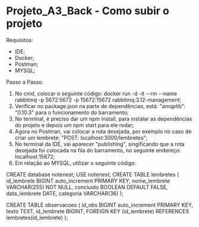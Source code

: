 # Projeto_A3_Back - Como subir o projeto

Requisitos:
- IDE;
- Docker;
- Postman;
- MYSQL;

Passo a Passo:
1) No cmd, colocar o seguinte código: docker run -d -it --rm --name rabbitmq -p 5672:5672 -p 15672:15672 rabbitmq:3.12-management;
2) Verificar no package.json na parte de dependências, está: "amqplib": "0.10.3" para o funcionamento do barramento;
3) No terminal, é preciso dar um npm install, para instalar as dependências do projeto e depois um npm start para ele rodar;
4) Agora no Postman, vai colocar a rota desejada, por exemplo no caso de criar um lembrete: "POST: localhost:3000/lembretes";
5) No terminal da IDE, vai aparecer "publishing", singificando que a rota desejada foi colocada na fila do barramento, no seguinte endereço: localhost:15672;
6) Em relação ao MYSQL, utilizar o seguinte código:

  CREATE database notenest;
  USE notenest;
  CREATE TABLE lembretes (
  id_lembrete BIGINT auto_increment PRIMARY KEY,
  nome_lembrete VARCHAR(255) NOT NULL,
  concluido BOOLEAN DEFAULT FALSE,
  data_lembrete DATE,
  categoria VARCHAR(36)
  );
  
  CREATE TABLE observacoes (
  id_obs BIGINT auto_increment PRIMARY KEY,
  texto TEXT,
  id_lembrete BIGINT,
  FOREIGN KEY (id_lembrete) REFERENCES lembretes(id_lembrete)
  );



   

   
